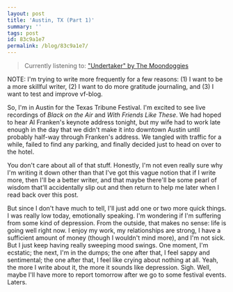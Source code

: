 ```yaml
---
layout: post
title: 'Austin, TX (Part 1)'
summary: ''
tags: post
id: 83c9a1e7
permalink: /blog/83c9a1e7/
---
```


> Currently listening to: ["Undertaker" by The Moondoggies](https://www.youtube.com/watch?v=AcwfdWP70Ug)

NOTE: I'm trying to write more frequently for a few reasons: (1) I want to be a more skillful writer, (2) I want to do more gratitude journaling, and (3) I want to test and improve vf-blog.

So, I'm in Austin for the Texas Tribune Festival. I'm excited to see live recordings of _Black on the Air_ and _With Friends Like These_. We had hoped to hear Al Franken's keynote address tonight, but my wife had to work late enough in the day that we didn't make it into downtown Austin until probably half-way through Franken's address. We tangled with traffic for a while, failed to find any parking, and finally decided just to head on over to the hotel.

You don't care about all of that stuff. Honestly, I'm not even really sure why I'm writing it down other than that I've got this vague notion that if I write more, then I'll be a better writer, and that maybe there'll be some pearl of wisdom that'll accidentally slip out and then return to help me later when I read back over this post.

But since I don't have much to tell, I'll just add one or two more quick things. I was really low today, emotionally speaking. I'm wondering if I'm suffering from some kind of depression. From the outside, that makes no sense: life is going well right now. I enjoy my work, my relationships are strong, I have a sufficient amount of money (though I wouldn't mind more), and I'm not sick. But I just keep having really sweeping mood swings. One moment, I'm ecstatic; the next, I'm in the dumps; the one after that, I feel sappy and sentimental; the one after that, I feel like crying about nothing at all. Yeah, the more I write about it, the more it sounds like depression. Sigh. Well, maybe I'll have more to report tomorrow after we go to some festival events. Laters.

